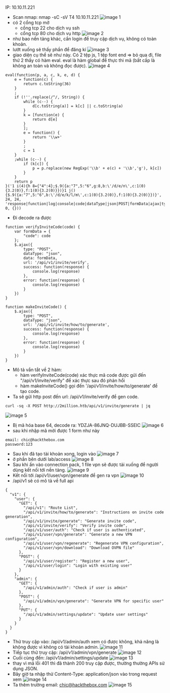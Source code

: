 IP: 10.10.11.221
- Scan nmap: nmap -sC -sV T4 10.10.11.221
![image 1](image/1.png)
- có 2 cổng tcp mở
    - cổng tcp 22 cho  dịch vụ ssh
    - cổng tcp 80 cho dịch vụ http
![image 2](image/2.png)
- như bao nền tảng khác, cần login để truy cập dịch vụ, không có toàn khoản. 
- lướt xuống sẽ thấy phần để đăng kí
![image 3](image/3.png)
- giao diện cụ thể sẽ như này. Có 2 tệp js, 1 tệp font end => bỏ qua đi, file thứ 2 thấy có hàm eval. eval là hàm global để thực thi mã (bất cấp là không an toàn và không đọc được).
![image 4](image/4.png)
```
eval(function(p, a, c, k, e, d) {
    e = function(c) {
        return c.toString(36)
    }
    ;
    if (!''.replace(/^/, String)) {
        while (c--) {
            d[c.toString(a)] = k[c] || c.toString(a)
        }
        k = [function(e) {
            return d[e]
        }
        ];
        e = function() {
            return '\\w+'
        }
        ;
        c = 1
    }
    ;while (c--) {
        if (k[c]) {
            p = p.replace(new RegExp('\\b' + e(c) + '\\b','g'), k[c])
        }
    }
    return p
}('1 i(4){h 8={"4":4};$.9({a:"7",5:"6",g:8,b:\'/d/e/n\',c:1(0){3.2(0)},f:1(0){3.2(0)}})}1 j(){$.9({a:"7",5:"6",b:\'/d/e/k/l/m\',c:1(0){3.2(0)},f:1(0){3.2(0)}})}', 24, 24, 'response|function|log|console|code|dataType|json|POST|formData|ajax|type|url|success|api/v1|invite|error|data|var|verifyInviteCode|makeInviteCode|how|to|generate|verify'.split('|'), 0, {}))
```
- Đi decode ra được
```
function verifyInviteCode(code) {
    var formData = {
        "code": code
    };
    $.ajax({
        type: "POST",
        dataType: "json",
        data: formData,
        url: '/api/v1/invite/verify',
        success: function(response) {
            console.log(response)
        },
        error: function(response) {
            console.log(response)
        }
    })
}

function makeInviteCode() {
    $.ajax({
        type: "POST",
        dataType: "json",
        url: '/api/v1/invite/how/to/generate',
        success: function(response) {
            console.log(response)
        },
        error: function(response) {
            console.log(response)
        }
    })
}
```
- Mô tả vắn tắt về 2 hàm: 
    - hàm verifyInviteCode(code) xác thực mã code được gửi đến "/api/v1/invite/verify"  để xác thực sau đó phản hổi
    - hàm makeInviteCode() gọi đến '/api/v1/invite/how/to/generate' để tạo code.
- Ta sẽ gửi http post đến url: /api/v1/invite/verify để gen code.
```
curl -sq -X POST http://2million.htb/api/v1/invite/generate | jq 
```
![image 5](image/5.png)
- Bị mã hóa base 64, decode ra: YDZJA-86JNQ-DUJBB-SSEIC
![image 6](image/6.png)
- sau khi nhập mã mời được 1 form như này
```
email: chic@hackthebox.com
password:123
```
- Sau khi đã tạo tài khoản xong, login vào 
![image 7](image/7.png)
- ở phần bên dưới lab/access
![image 8](image/8.png)
- Sau khi ấn vào connection pack, 1 file vpn sẽ được tải xuống để người dùng kết nối tới nền tảng.
![image 9](image/9.png)
- Kết nối tới /api/v1/user/vpn/generate để gen ra vpn
![image 10](image/10.png)
- /api/v1 sẽ có mô tả về full api 
```
{
  "v1": { 
    "user": {
      "GET": {
        "/api/v1": "Route List",  
        "/api/v1/invite/how/to/generate": "Instructions on invite code generation", 
        "/api/v1/invite/generate": "Generate invite code",
        "/api/v1/invite/verify": "Verify invite code",
        "/api/v1/user/auth": "Check if user is authenticated",
        "/api/v1/user/vpn/generate": "Generate a new VPN configuration",
        "/api/v1/user/vpn/regenerate": "Regenerate VPN configuration",
        "/api/v1/user/vpn/download": "Download OVPN file"
      },
      "POST": {
        "/api/v1/user/register": "Register a new user",
        "/api/v1/user/login": "Login with existing user"
      }
    },
    "admin": {
      "GET": {
        "/api/v1/admin/auth": "Check if user is admin"
      },
      "POST": {
        "/api/v1/admin/vpn/generate": "Generate VPN for specific user"
      },
      "PUT": {
        "/api/v1/admin/settings/update": "Update user settings"
      }
    }
  }
}
```
- Thử truy cập vào: /api/v1/admin/auth xem có được không, khả năng là không được vì không có tài khoản admin.
![image 11](image/11.png)
- Tiếp tục thử truy cập: /api/v1/admin/vpn/generate
![image 12](image/13.png)
- Cuối cùng đến: /api/v1/admin/settings/update
![image 13](image/14.png)
- thay vì mã lỗi 401 thì đã thành 200 truy cập được, thường thường APIs sử dụng JSON.
- Bây giờ ta nhập thử  Content-Type: application/json vào trong request xem 
![image 14](image/15.png) 
- Ta thêm trường email: chic@hackthebox.com
![image 15](image/16.png)

